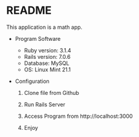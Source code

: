 # README

This application is a math app.

* Program Software
  * Ruby version: 3.1.4
  * Rails version: 7.0.6
  * Database: MySQL
  * OS: Linux Mint 21.1

* Configuration

  1. Clone file from Github
  
  2. Run Rails Server

  3. Access Program from http://localhost:3000

  4. Enjoy